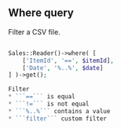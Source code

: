 ## Where query
Filter a CSV file.

```php

Sales::Reader()->where( [
    ['ItemId', '==', $itemId],
    ['Date', '%..%', $date]
] )->get();

Filter
* ```==``` is equal
* ```!=``` is not equal
* ```%..%``` contains a value 
* ```filter``` custom filter